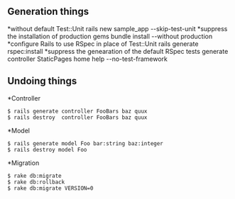 ## Generation things
*without default Test::Unit
rails new sample_app --skip-test-unit
*suppress the installation of production gems
bundle install --without production
*configure Rails to use RSpec in place of Test::Unit
rails generate rspec:install
*suppress the genearation of the default RSpec tests
generate controller StaticPages home help --no-test-framework
## Undoing things
*Controller

    $ rails generate controller FooBars baz quux
    $ rails destroy  controller FooBars baz quux

*Model
    
    $ rails generate model Foo bar:string baz:integer
    $ rails destroy model Foo

*Migration
    
    $ rake db:migrate
    $ rake db:rollback
    $ rake db:migrate VERSION=0


